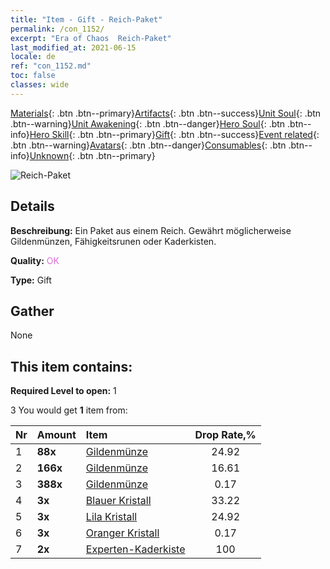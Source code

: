 ```yaml
---
title: "Item - Gift - Reich-Paket"
permalink: /con_1152/
excerpt: "Era of Chaos  Reich-Paket"
last_modified_at: 2021-06-15
locale: de
ref: "con_1152.md"
toc: false
classes: wide
---
```

 [Materials](/ItemsDE/){: .btn .btn--primary}[Artifacts](/ItemsDE/Artifacts/){: .btn .btn--success}[Unit Soul](/ItemsDE/UnitSoul/){: .btn .btn--warning}[Unit Awakening](/ItemsDE/UnitAwakening/){: .btn .btn--danger}[Hero Soul](/ItemsDE/HeroSoul/){: .btn .btn--info}[Hero Skill](/ItemsDE/HeroSkill/){: .btn .btn--primary}[Gift](/ItemsDE/Gift/){: .btn .btn--success}[Event related](/ItemsDE/Events/){: .btn .btn--warning}[Avatars](/ItemsDE/Avatars/){: .btn .btn--danger}[Consumables](/ItemsDE/Consumables/){: .btn .btn--info}[Unknown](/ItemsDE/Unknown/){: .btn .btn--primary}

 ![Reich-Paket](/images/t/i_907003.png)

## Details
 **Beschreibung:** Ein Paket aus einem Reich. Gewährt möglicherweise Gildenmünzen, Fähigkeitsrunen oder Kaderkisten.

 **Quality:** <span style="color: #DA70D6">OK</span>

 **Type:** Gift

## Gather

  None

## This item contains:

 **Required Level to open:** 1

 3 You would get **1** item  from:

  | Nr | Amount |     Item    | Drop Rate,% |
  |:---|:-------|:------------|:---------:|
  | 1 |  **88x** | [Gildenmünze](/ItemsDE/con_896/) | 24.92 | 
  | 2 |  **166x** | [Gildenmünze](/ItemsDE/con_896/) | 16.61 | 
  | 3 |  **388x** | [Gildenmünze](/ItemsDE/con_896/) | 0.17 | 
  | 4 |  **3x** | [Blauer Kristall](/ItemsDE/con_716/) | 33.22 | 
  | 5 |  **3x** | [Lila Kristall](/ItemsDE/con_720/) | 24.92 | 
  | 6 |  **3x** | [Oranger Kristall](/ItemsDE/con_730/) | 0.17 | 
  | 7 |  **2x** | [Experten-Kaderkiste](/ItemsDE/con_776/) | 100 | 
